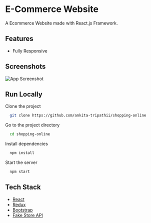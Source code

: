 # E-Commerce Website

A Ecommerce Website made with React.js Framework.



## Features

- Fully Responsive


## Screenshots

![App Screenshot](https://i.ibb.co/Dkd170Z/shopping-online.png)



## Run Locally

Clone the project

```bash
  git clone https://github.com/ankita-tripathii/shopping-online
```

Go to the project directory

```bash
  cd shopping-online
```

Install dependencies

```bash
  npm install
```

Start the server

```bash
  npm start
```



## Tech Stack

* [React](https://reactjs.org/)
* [Redux](https://redux.js.org/)
* [Bootstrap](https://getbootstrap.com/)
* [Fake Store API](https://fakestoreapi.com/)


